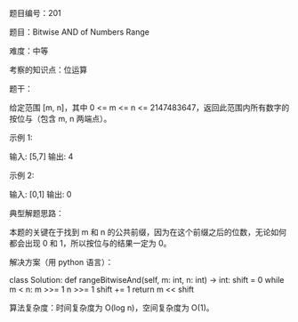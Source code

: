 题目编号：201

题目：Bitwise AND of Numbers Range

难度：中等

考察的知识点：位运算

题干：

给定范围 [m, n]，其中 0 <= m <= n <= 2147483647，返回此范围内所有数字的按位与（包含 m, n 两端点）。

示例 1:

输入: [5,7]
输出: 4

示例 2:

输入: [0,1]
输出: 0

典型解题思路：

本题的关键在于找到 m 和 n 的公共前缀，因为在这个前缀之后的位数，无论如何都会出现 0 和 1，所以按位与的结果一定为 0。

解决方案（用 python 语言）：

class Solution:
    def rangeBitwiseAnd(self, m: int, n: int) -> int:
        shift = 0
        while m < n:
            m >>= 1
            n >>= 1
            shift += 1
        return m << shift

算法复杂度：时间复杂度为 O(log n)，空间复杂度为 O(1)。